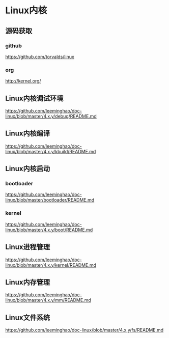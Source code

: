 Linux内核
========================================

源码获取
----------------------------------------

### github

https://github.com/torvalds/linux

### org

http://kernel.org/

Linux内核调试环境
----------------------------------------

https://github.com/leeminghao/doc-linux/blob/master/4.x.y/debug/README.md

Linux内核编译
----------------------------------------

https://github.com/leeminghao/doc-linux/blob/master/4.x.y/kbuild/README.md

Linux内核启动
-----------------------------------------

### bootloader

https://github.com/leeminghao/doc-linux/blob/master/bootloader/README.md

### kernel

https://github.com/leeminghao/doc-linux/blob/master/4.x.y/boot/README.md

Linux进程管理
-----------------------------------------

https://github.com/leeminghao/doc-linux/blob/master/4.x.y/kernel/README.md

Linux内存管理
-----------------------------------------

https://github.com/leeminghao/doc-linux/blob/master/4.x.y/mm/README.md

Linux文件系统
----------------------------------------

https://github.com/leeminghao/doc-linux/blob/master/4.x.y/fs/README.md
